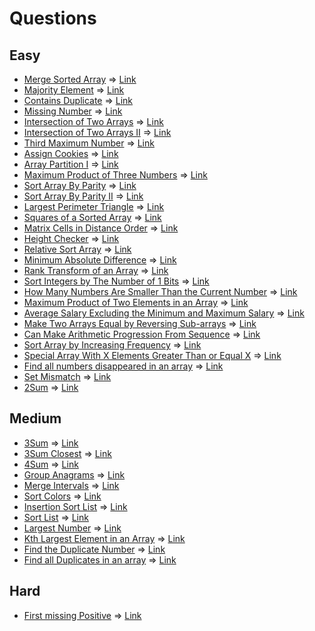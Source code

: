# Questions

## Easy
- [Merge Sorted Array](https://leetcode.com/problems/merge-sorted-array/) => [Link](https://leetcode.com/submissions/detail/1181788126/)
- [Majority Element](https://leetcode.com/problems/majority-element/) => [Link](https://leetcode.com/submissions/detail/1250939643/)
- [Contains Duplicate](https://leetcode.com/problems/contains-duplicate/) => [Link](https://leetcode.com/submissions/detail/1195839507/)
- [Missing Number](https://leetcode.com/problems/missing-number/) => [Link](https://leetcode.com/submissions/detail/1184883228/)
- [Intersection of Two Arrays](https://leetcode.com/problems/intersection-of-two-arrays/) => [Link]()
- [Intersection of Two Arrays II](https://leetcode.com/problems/intersection-of-two-arrays-ii/) => [Link]()
- [Third Maximum Number](https://leetcode.com/problems/third-maximum-number/) => [Link]()
- [Assign Cookies](https://leetcode.com/problems/assign-cookies/) => [Link]()
- [Array Partition I](https://leetcode.com/problems/array-partition-i/) => [Link]()
- [Maximum Product of Three Numbers](https://leetcode.com/problems/maximum-product-of-three-numbers/) => [Link](https://leetcode.com/submissions/detail/1252777306/)
- [Sort Array By Parity](https://leetcode.com/problems/sort-array-by-parity/) => [Link]()
- [Sort Array By Parity II](https://leetcode.com/problems/sort-array-by-parity-ii/) => [Link]()
- [Largest Perimeter Triangle](https://leetcode.com/problems/largest-perimeter-triangle/) => [Link]()
- [Squares of a Sorted Array](https://leetcode.com/problems/squares-of-a-sorted-array/) => [Link](https://leetcode.com/submissions/detail/1229702551/)
- [Matrix Cells in Distance Order](https://leetcode.com/problems/matrix-cells-in-distance-order/) => [Link]()
- [Height Checker](https://leetcode.com/problems/height-checker/) => [Link]()
- [Relative Sort Array](https://leetcode.com/problems/relative-sort-array/) => [Link]()
- [Minimum Absolute Difference](https://leetcode.com/problems/minimum-absolute-difference/) => [Link]()
- [Rank Transform of an Array](https://leetcode.com/problems/rank-transform-of-an-array/) => [Link]()
- [Sort Integers by The Number of 1 Bits](https://leetcode.com/problems/sort-integers-by-the-number-of-1-bits/) => [Link]()
- [How Many Numbers Are Smaller Than the Current Number](https://leetcode.com/problems/how-many-numbers-are-smaller-than-the-current-number/) => [Link](https://leetcode.com/submissions/detail/1153597852/)
- [Maximum Product of Two Elements in an Array](https://leetcode.com/problems/maximum-product-of-two-elements-in-an-array/) => [Link](https://leetcode.com/submissions/detail/1229711811/)
- [Average Salary Excluding the Minimum and Maximum Salary](https://leetcode.com/problems/average-salary-excluding-the-minimum-and-maximum-salary/) => [Link]()
- [Make Two Arrays Equal by Reversing Sub-arrays](https://leetcode.com/problems/make-two-arrays-equal-by-reversing-sub-arrays/) => [Link]()
- [Can Make Arithmetic Progression From Sequence](https://leetcode.com/problems/can-make-arithmetic-progression-from-sequence/) => [Link]()
- [Sort Array by Increasing Frequency](https://leetcode.com/problems/sort-array-by-increasing-frequency/) => [Link]()
- [Special Array With X Elements Greater Than or Equal X](https://leetcode.com/problems/special-array-with-x-elements-greater-than-or-equal-x/) => [Link]()
- [Find all numbers disappeared in an array](https://leetcode.com/problems/find-all-numbers-disappeared-in-an-array/) => [Link](https://leetcode.com/submissions/detail/1184909150/)
- [Set Mismatch](https://leetcode.com/problems/set-mismatch/) => [Link](https://leetcode.com/submissions/detail/1230005758/)
- [2Sum](https://leetcode.com/problems/two-sum/) => [Link](https://leetcode.com/submissions/detail/1168902832/)

## Medium
- [3Sum](https://leetcode.com/problems/3sum/) => [Link]()
- [3Sum Closest](https://leetcode.com/problems/3sum-closest/) => [Link]()
- [4Sum](https://leetcode.com/problems/4sum/) => [Link]()
- [Group Anagrams](https://leetcode.com/problems/group-anagrams/) => [Link]()
- [Merge Intervals](https://leetcode.com/problems/merge-intervals/) => [Link]()
- [Sort Colors](https://leetcode.com/problems/sort-colors/) => [Link]()
- [Insertion Sort List](https://leetcode.com/problems/insertion-sort-list/) => [Link]()
- [Sort List](https://leetcode.com/problems/sort-list/) => [Link]()
- [Largest Number](https://leetcode.com/problems/largest-number/) => [Link]()
- [Kth Largest Element in an Array](https://leetcode.com/problems/kth-largest-element-in-an-array/) => [Link]()
- [Find the Duplicate Number](https://leetcode.com/problems/find-the-duplicate-number/) => [Link](https://leetcode.com/submissions/detail/1184924918/)
- [Find all Duplicates in an array](https://leetcode.com/problems/find-all-duplicates-in-an-array/) => [Link](https://leetcode.com/submissions/detail/1184934118/)

## Hard
- [First missing Positive](https://leetcode.com/problems/first-missing-positive/) => [Link]()
